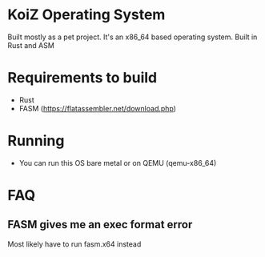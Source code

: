 # KoiZ Operating System
Built mostly as a pet project. It's an x86_64 based operating system.
Built in Rust and ASM

# Requirements to build
- Rust
- FASM (https://flatassembler.net/download.php)

# Running
- You can run this OS bare metal or on QEMU (qemu-x86_64)

# FAQ

## FASM gives me an exec format error
Most likely have to run fasm.x64 instead